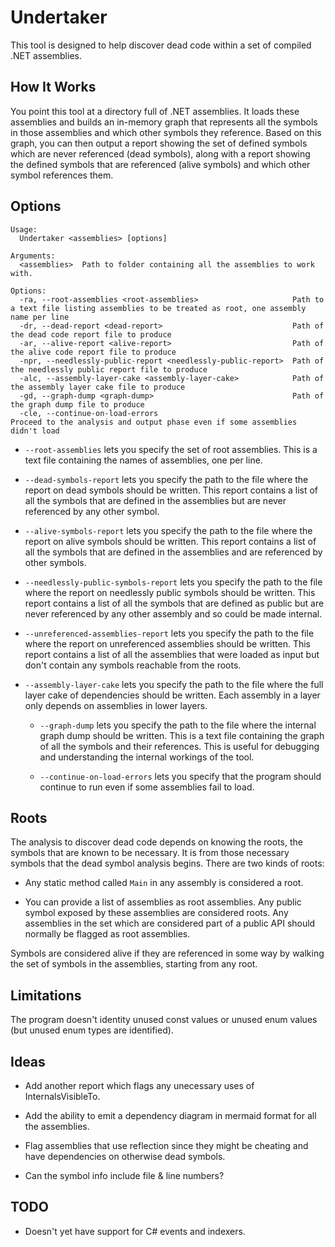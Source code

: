 # Undertaker

This tool is designed to help discover dead code within a set of compiled .NET assemblies.

## How It Works

You point this tool at a directory full of .NET assemblies. It loads these assemblies and
builds an in-memory graph that represents all the symbols in those assemblies and which 
other symbols they reference. Based on this graph, you can then output a report showing
the set of defined symbols which are never referenced (dead symbols), along with a report
showing the defined symbols that are referenced (alive symbols) and which other symbol
references them.

## Options

```text
Usage:
  Undertaker <assemblies> [options]

Arguments:
  <assemblies>  Path to folder containing all the assemblies to work with.

Options:
  -ra, --root-assemblies <root-assemblies>                     Path to a text file listing assemblies to be treated as root, one assembly name per line
  -dr, --dead-report <dead-report>                             Path of the dead code report file to produce
  -ar, --alive-report <alive-report>                           Path of the alive code report file to produce
  -npr, --needlessly-public-report <needlessly-public-report>  Path of the needlessly public report file to produce
  -alc, --assembly-layer-cake <assembly-layer-cake>            Path of the assembly layer cake file to produce
  -gd, --graph-dump <graph-dump>                               Path of the graph dump file to produce
  -cle, --continue-on-load-errors                               Proceed to the analysis and output phase even if some assemblies didn't load
``` 

* `--root-assemblies` lets you specify the set of root assemblies. This is a text file
  containing the names of assemblies, one per line.

* `--dead-symbols-report` lets you specify the path to the file where the report on dead symbols
  should be written. This report contains a list of all the symbols that are defined in the
  assemblies but are never referenced by any other symbol.

* `--alive-symbols-report` lets you specify the path to the file where the report on alive symbols
  should be written. This report contains a list of all the symbols that are defined in the
  assemblies and are referenced by other symbols.

* `--needlessly-public-symbols-report` lets you specify the path to the file where the report on needlessly
  public symbols should be written. This report contains a list of all the symbols that are
  defined as public but are never referenced by any other assembly and so could be made internal.

* `--unreferenced-assemblies-report` lets you specify the path to the file where the report on unreferenced
  assemblies should be written. This report contains a list of all the assemblies that were loaded as input
  but don't contain any symbols reachable from the roots.
 
* `--assembly-layer-cake` lets you specify the path to the file where the full layer cake of dependencies
  should be written. Each assembly in a layer only depends on assemblies in lower layers.

  * `--graph-dump` lets you specify the path to the file where the internal graph dump should be written.
	This is a text file containing the graph of all the symbols and their references. This is useful for
	debugging and understanding the internal workings of the tool.
	
  * `--continue-on-load-errors` lets you specify that the program should continue to run even if some assemblies
  fail to load.

## Roots

The analysis to discover dead code depends on knowing the roots, the symbols that are
known to be necessary. It is from those necessary symbols that the dead symbol analysis
begins. There are two kinds of roots:

* Any static method called `Main` in any assembly is considered a root.

* You can provide a list of assemblies as root assemblies. Any public symbol exposed by
these assemblies are considered roots. Any assemblies in the set which are considered
part of a public API should normally be flagged as root assemblies.

Symbols are considered alive if they are referenced in some way by walking the set of
symbols in the assemblies, starting from any root.

## Limitations

The program doesn't identity unused const values or unused enum values (but unused enum types are identified).

## Ideas

* Add another report which flags any unecessary uses of InternalsVisibleTo.

* Add the ability to emit a dependency diagram in mermaid format for all the assemblies.

* Flag assemblies that use reflection since they might be cheating and
have dependencies on otherwise dead symbols.

* Can the symbol info include file & line numbers?

## TODO

* Doesn't yet have support for C# events and indexers.
